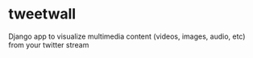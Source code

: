 tweetwall
===========

Django app to visualize multimedia content (videos, images, audio, etc) from your twitter stream 
